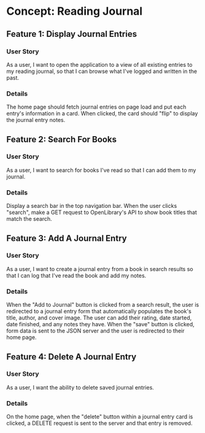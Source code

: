 # Concept: Reading Journal

## Feature 1: Display Journal Entries

### User Story

As a user, I want to open the application to a view of all existing entries to my reading journal, so that I can browse what I've logged and written in the past.

### Details

The home page should fetch journal entries on page load and put each entry's information in a card. When clicked, the card should "flip" to display the journal entry notes.

## Feature 2: Search For Books

### User Story

As a user, I want to search for books I've read so that I can add them to my journal.

### Details

Display a search bar in the top navigation bar. When the user clicks "search", make a GET request to OpenLibrary's API to show book titles that match the search.

## Feature 3: Add A Journal Entry

### User Story

As a user, I want to create a journal entry from a book in search results so that I can log that I've read the book and add my notes.

### Details

When the "Add to Journal" button is clicked from a search result, the user is redirected to a journal entry form that automatically populates the book's title, author, and cover image. The user can add their rating, date started, date finished, and any notes they have. When the "save" button is clicked, form data is sent to the JSON server and the user is redirected to their home page.

## Feature 4: Delete A Journal Entry

### User Story

As a user, I want the ability to delete saved journal entries.

### Details

On the home page, when the "delete" button within a journal entry card is clicked, a DELETE request is sent to the server and that entry is removed.
